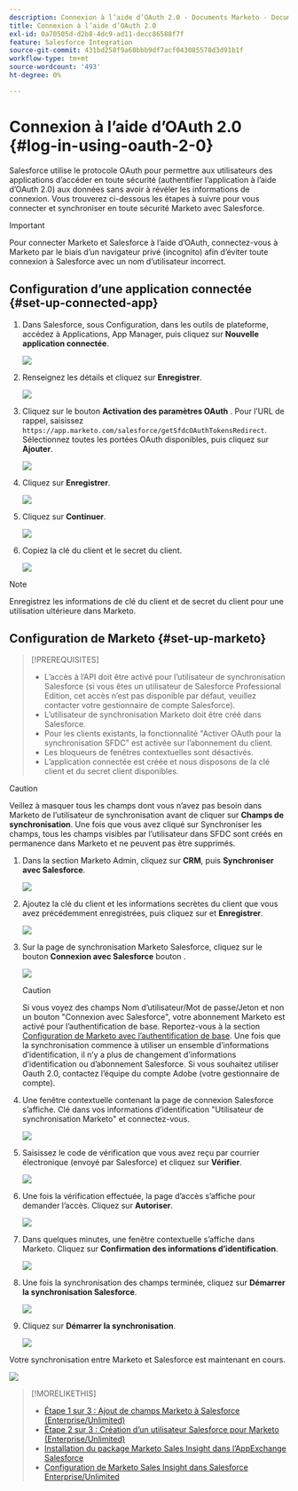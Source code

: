 ```yaml
---
description: Connexion à l’aide d’OAuth 2.0 - Documents Marketo - Documentation du produit
title: Connexion à l’aide d’OAuth 2.0
exl-id: 0a70505d-d2b8-4dc9-ad11-decc86588f7f
feature: Salesforce Integration
source-git-commit: 431bd258f9a68bbb9df7acf043085578d3d91b1f
workflow-type: tm+mt
source-wordcount: '493'
ht-degree: 0%

---
```


# Connexion à l’aide d’OAuth 2.0 {#log-in-using-oauth-2-0}

Salesforce utilise le protocole OAuth pour permettre aux utilisateurs des applications d’accéder en toute sécurité (authentifier l’application à l’aide d’OAuth 2.0) aux données sans avoir à révéler les informations de connexion. Vous trouverez ci-dessous les étapes à suivre pour vous connecter et synchroniser en toute sécurité Marketo avec Salesforce.

>[!IMPORTANT]
>
>Pour connecter Marketo et Salesforce à l’aide d’OAuth, connectez-vous à Marketo par le biais d’un navigateur privé (incognito) afin d’éviter toute connexion à Salesforce avec un nom d’utilisateur incorrect.

## Configuration d’une application connectée {#set-up-connected-app}

1. Dans Salesforce, sous Configuration, dans les outils de plateforme, accédez à Applications, App Manager, puis cliquez sur **Nouvelle application connectée**.

   ![](assets/setting-up-oauth-2-1.png)

1. Renseignez les détails et cliquez sur **Enregistrer**.

   ![](assets/setting-up-oauth-2-2.png)

1. Cliquez sur le bouton **Activation des paramètres OAuth** . Pour l’URL de rappel, saisissez `https://app.marketo.com/salesforce/getSfdcOAuthTokensRedirect`. Sélectionnez toutes les portées OAuth disponibles, puis cliquez sur **Ajouter**.

   ![](assets/setting-up-oauth-2-3.png)

1. Cliquez sur **Enregistrer**.

   ![](assets/setting-up-oauth-2-4.png)

1. Cliquez sur **Continuer**.

   ![](assets/setting-up-oauth-2-5.png)

1. Copiez la clé du client et le secret du client.

   ![](assets/setting-up-oauth-2-6.png)

>[!NOTE]
>
>Enregistrez les informations de clé du client et de secret du client pour une utilisation ultérieure dans Marketo.

## Configuration de Marketo {#set-up-marketo}

>[!PREREQUISITES]
>
>* L’accès à l’API doit être activé pour l’utilisateur de synchronisation Salesforce (si vous êtes un utilisateur de Salesforce Professional Edition, cet accès n’est pas disponible par défaut, veuillez contacter votre gestionnaire de compte Salesforce).
>* L’utilisateur de synchronisation Marketo doit être créé dans Salesforce.
>* Pour les clients existants, la fonctionnalité &quot;Activer OAuth pour la synchronisation SFDC&quot; est activée sur l’abonnement du client.
>* Les bloqueurs de fenêtres contextuelles sont désactivés.
>* L’application connectée est créée et nous disposons de la clé client et du secret client disponibles.

>[!CAUTION]
>
>Veillez à masquer tous les champs dont vous n’avez pas besoin dans Marketo de l’utilisateur de synchronisation avant de cliquer sur **Champs de synchronisation**. Une fois que vous avez cliqué sur Synchroniser les champs, tous les champs visibles par l’utilisateur dans SFDC sont créés en permanence dans Marketo et ne peuvent pas être supprimés.

1. Dans la section Marketo Admin, cliquez sur **CRM**, puis **Synchroniser avec Salesforce**.

   ![](assets/setting-up-oauth-2-7.png)

1. Ajoutez la clé du client et les informations secrètes du client que vous avez précédemment enregistrées, puis cliquez sur et **Enregistrer**.

   ![](assets/setting-up-oauth-2-8.png)

1. Sur la page de synchronisation Marketo Salesforce, cliquez sur le bouton **Connexion avec Salesforce** bouton .

   ![](assets/setting-up-oauth-2-9.png)

   >[!CAUTION]
   >
   >Si vous voyez des champs Nom d’utilisateur/Mot de passe/Jeton et non un bouton &quot;Connexion avec Salesforce&quot;, votre abonnement Marketo est activé pour l’authentification de base. Reportez-vous à la section [Configuration de Marketo avec l’authentification de base](/help/marketo/product-docs/crm-sync/salesforce-sync/setup/enterprise-unlimited-edition/step-3-of-3-connect-marketo-and-salesforce-enterprise-unlimited.md). Une fois que la synchronisation commence à utiliser un ensemble d’informations d’identification, il n’y a plus de changement d’informations d’identification ou d’abonnement Salesforce. Si vous souhaitez utiliser Oauth 2.0, contactez l’équipe du compte Adobe (votre gestionnaire de compte).

1. Une fenêtre contextuelle contenant la page de connexion Salesforce s’affiche. Clé dans vos informations d’identification &quot;Utilisateur de synchronisation Marketo&quot; et connectez-vous.

   ![](assets/setting-up-oauth-2-10.png)

1. Saisissez le code de vérification que vous avez reçu par courrier électronique (envoyé par Salesforce) et cliquez sur **Vérifier**.

   ![](assets/setting-up-oauth-2-11.png)

1. Une fois la vérification effectuée, la page d’accès s’affiche pour demander l’accès. Cliquez sur **Autoriser**.

   ![](assets/setting-up-oauth-2-12.png)

1. Dans quelques minutes, une fenêtre contextuelle s’affiche dans Marketo. Cliquez sur **Confirmation des informations d’identification**.

   ![](assets/setting-up-oauth-2-13.png)

1. Une fois la synchronisation des champs terminée, cliquez sur **Démarrer la synchronisation Salesforce**.

   ![](assets/setting-up-oauth-2-14.png)

1. Cliquez sur **Démarrer la synchronisation**.

   ![](assets/setting-up-oauth-2-15.png)

Votre synchronisation entre Marketo et Salesforce est maintenant en cours.

![](assets/setting-up-oauth-2-16.png)

>[!MORELIKETHIS]
>
>* [Étape 1 sur 3 : Ajout de champs Marketo à Salesforce (Enterprise/Unlimited)](/help/marketo/product-docs/crm-sync/salesforce-sync/setup/enterprise-unlimited-edition/step-1-of-3-add-marketo-fields-to-salesforce-enterprise-unlimited.md)
>* [Étape 2 sur 3 : Création d’un utilisateur Salesforce pour Marketo (Enterprise/Unlimited)](/help/marketo/product-docs/crm-sync/salesforce-sync/setup/enterprise-unlimited-edition/step-2-of-3-create-a-salesforce-user-for-marketo-enterprise-unlimited.md)
>* [Installation du package Marketo Sales Insight dans l’AppExchange Salesforce](/help/marketo/product-docs/marketo-sales-insight/msi-for-salesforce/installation/install-marketo-sales-insight-package-in-salesforce-appexchange.md)
>* [Configuration de Marketo Sales Insight dans Salesforce Enterprise/Unlimited](/help/marketo/product-docs/marketo-sales-insight/msi-for-salesforce/configuration/configure-marketo-sales-insight-in-salesforce-enterprise-unlimited.md)
